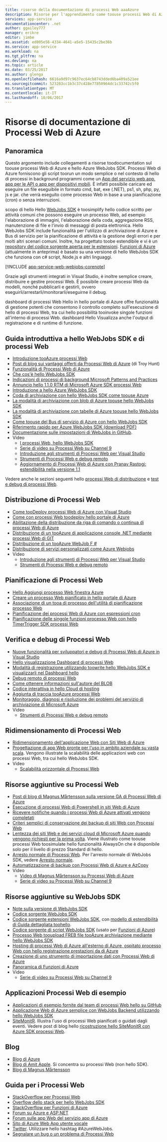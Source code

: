 ```yaml
---
title: risorse della documentazione di processi Web aaaAzure
description: Risorse per l'apprendimento come toouse processi Web di Azure e hello Azure WebJobs SDK.
services: app-service
documentationcenter: .net
author: ggailey777
manager: erikre
editor: jimbe
ms.assetid: ed005e56-4334-4641-a5e5-15435c2be36b
ms.service: app-service
ms.workload: na
ms.tgt_pltfrm: na
ms.devlang: na
ms.topic: article
ms.date: 03/25/2017
ms.author: glenga
ms.openlocfilehash: 6616a9d97c9637ec64cb8743dded6ba409a521ee
ms.sourcegitcommit: 523283cc1b3c37c428e77850964dc1c33742c5f0
ms.translationtype: MT
ms.contentlocale: it-IT
ms.lasthandoff: 10/06/2017
---
```

# <a name="azure-webjobs-documentation-resources"></a>Risorse di documentazione di Processi Web di Azure
## <a name="overview"></a>Panoramica
Questo argomento include collegamenti a risorse toodocumentation sul toouse processi Web di Azure e hello Azure WebJobs SDK. Processi Web di Azure forniscono gli script toorun un modo semplice o nel contesto di hello di processi in background programmi come un [App del servizio web app, app per le API o app per dispositivi mobili](../app-service/app-service-value-prop-what-is.md). È infatti possibile caricare ed eseguire un file eseguibile in formato cmd, bat, exe (.NET), ps1, sh, php, py, js e jar. che verrà eseguito come processo Web in base a una pianificazione (cron) o senza interruzioni.

scopo di hello Hello [WebJobs SDK](https://docs.microsoft.com/azure/app-service-web/websites-dotnet-webjobs-sdk) è toosimplify hello codice scritto per attività comuni che possono eseguire un processo Web, ad esempio l'elaborazione di immagini, l'elaborazione della coda, aggregazione RSS, manutenzione di file e l'invio di messaggi di posta elettronica. Hello WebJobs SDK include funzionalità per l'utilizzo di archiviazione di Azure e Bus di servizio per la pianificazione di attività e la gestione degli errori e per molti altri scenari comuni. Inoltre, ha progettato toobe estendibile e vi è un [repository del codice sorgente aperta per le estensioni](https://github.com/Azure/azure-webjobs-sdk-extensions/wiki/Binding-Extensions-Overview). [Funzioni di Azure](../azure-functions/functions-overview.md) (attualmente in anteprima) è basato su una versione di hello WebJobs SDK che funziona con c# script, Node.js e altri linguaggi. 

[!INCLUDE [app-service-web-webjobs-corenote](../../includes/app-service-web-webjobs-corenote.md)]

Grazie agli strumenti integrati in Visual Studio, è inoltre semplice creare, distribuire e gestire processi Web. È possibile creare processi Web da modelli, nonché pubblicarli e gestirli, ovvero eseguirli/arrestarli/monitorarli/eseguirne il debug. 

dashboard di processi Web Hello in hello portale di Azure offre funzionalità di gestione potenti che consentono il controllo completo sull'esecuzione di hello di processi Web, tra cui hello possibilità tooinvoke singole funzioni all'interno di processi Web. dashboard Hello Visualizza anche l'output di registrazione e di runtime di funzione. 

## <a name="getstarted"></a>Guida introduttiva a hello WebJobs SDK e di processi Web
* [Introduzione tooAzure processi Web](http://www.hanselman.com/blog/IntroducingWindowsAzureWebJobs.aspx)
* [Post di blog sui vantaggi offerti da Processi Web di Azure](http://www.troyhunt.com/2015/01/azure-webjobs-are-awesome-and-you.html) (di Troy Hunt)
* [Funzionalità di Processi Web di Azure](https://azure.microsoft.com/blog/2014/10/22/webjobs-goes-into-full-production/)
* [Che cos'è hello WebJobs SDK](websites-dotnet-webjobs-sdk.md)
* [Indicazioni di processi di background Microsoft Patterns and Practices](https://docs.microsoft.com/azure/architecture/best-practices/background-jobs)
* [Annuncio hello 1.1.0 RTM di Microsoft Azure SDK processi Web](https://azure.microsoft.com/blog/azure-webjobs-sdk-1-1-0-rtm/)
* [Introduzione a hello Azure WebJobs SDK](websites-dotnet-webjobs-sdk-get-started.md)
* [Coda di archiviazione con hello WebJobs SDK come toouse Azure](websites-dotnet-webjobs-sdk-storage-queues-how-to.md)
* [La modalità di archiviazione con blob di Azure toouse hello WebJobs SDK](websites-dotnet-webjobs-sdk-storage-blobs-how-to.md)
* [La modalità di archiviazione con tabelle di Azure toouse hello WebJobs SDK](websites-dotnet-webjobs-sdk-storage-tables-how-to.md)
* [Come toouse del Bus di servizio di Azure con hello WebJobs SDK](websites-dotnet-webjobs-sdk-service-bus.md)
* [Riferimento rapido per Azure WebJobs SDK (download PDF)](https://go.microsoft.com/fwlink/p/?linkid=845558)
* [Documentazione sulle impostazioni di WebJobs in GitHub](https://github.com/projectkudu/kudu/wiki/Web-jobs).
* Video
  * [I processi Web, hello WebJobs SDK](http://channel9.msdn.com/Shows/Cloud+Cover/Episode-153-WebJobs-with-Pranav-Rastogi?utm_source=dlvr.it&utm_medium=twitter)
  * [Serie di video su Processi Web su Channel 9](http://channel9.msdn.com/Tags/azurefridaywebjobs)
  * [Introduzione agli strumenti di Processi Web per Visual Studio](http://channel9.msdn.com/Shows/Web+Camps+TV/Introducing-WebJobs-Tooling-for-Visual-Studio-with-Brady-Gaster) 
  * [Strumenti di Processi Web e debug remoto](http://channel9.msdn.com/Shows/Web+Camps+TV/WebJobs-GA-Series-Episode-1-WebJobs-Tooling-with-Brady-Gaster)
  * [Aggiornamento di Processi Web di Azure con Pranav Rastogi: estendibilità nella versione 1.1](https://channel9.msdn.com/Shows/Cloud+Cover/Episode-183-Azure-WebJobs-Update-with-Pranav-Rastogi)

Vedere anche le sezioni seguenti hello [processi Web di distribuzione](#deploy) e [test e debug di processi Web](#debug).

## <a name="deploy"></a>Distribuzione di Processi Web
* [Come tooDeploy processi Web di Azure con Visual Studio](websites-dotnet-deploy-webjobs.md)
* [Come con processi Web toodeploy hello portale di Azure](web-sites-create-web-jobs.md)
* [Abilitazione della distribuzione da riga di comando o continua di processi Web di Azure](https://azure.microsoft.com/blog/2014/08/18/enabling-command-line-or-continuous-delivery-of-azure-webjobs/)
* [Distribuzione di un tooAzure di applicazione console .NET mediante processi Web di GIT](http://blog.amitapple.com/post/73574681678/git-deploy-console-app/)
* [Distribuzione di un tooAzure WebJob F #](http://blogs.msdn.com/b/dave_crooks_dev_blog/archive/2015/02/18/deploying-f-web-job-to-azure.aspx)
* [Distribuzione di servizi personalizzati come Azure Webjobs](http://withouttheloop.com/articles/2015-06-23-deploying-custom-services-as-azure-webjobs/)
* Video
  * [Introduzione agli strumenti di Processi Web per Visual Studio](http://channel9.msdn.com/Shows/Web+Camps+TV/Introducing-WebJobs-Tooling-for-Visual-Studio-with-Brady-Gaster) 
  * [Strumenti di Processi Web e debug remoto](http://channel9.msdn.com/Shows/Web+Camps+TV/WebJobs-GA-Series-Episode-1-WebJobs-Tooling-with-Brady-Gaster) 

## <a name="schedule"></a>Pianificazione di Processi Web
* [Hello Aggiungi processo Web finestra Azure](websites-dotnet-deploy-webjobs.md#configure)
* [Creare un processo Web pianificato in hello portale di Azure](web-sites-create-web-jobs.md#CreateScheduled)
* [Associazione di un tooa di processo dell'utilità di pianificazione processo Web](http://blog.davidebbo.com/2015/05/scheduled-webjob.html)
* [Pianificazione dei processi Web di Azure con espressioni cron](http://blog.amitapple.com/post/2015/06/scheduling-azure-webjobs/)
* [Pianificazione delle singole funzioni processo Web con hello TimerTrigger SDK processi Web](websites-dotnet-webjobs-sdk.md#schedule)

## <a name="debug"></a>Verifica e debug di Processi Web
* [Nuove funzionalità per sviluppatori e debug di Processi Web di Azure in Visual Studio](http://blogs.msdn.com/b/webdev/archive/2014/11/12/new-developer-and-debugging-features-for-azure-webjobs-in-visual-studio.aspx)
* [Hello visualizzazione Dashboard di processi Web](websites-dotnet-webjobs-sdk-get-started.md#view-the-webjobs-sdk-dashboard)
* [Modalità di registrazione utilizzando toowrite hello WebJobs SDK e visualizzarli nel Dashboard hello](websites-dotnet-webjobs-sdk-storage-queues-how-to.md#logs)
* [Debug remoto di processi Web](web-sites-dotnet-troubleshoot-visual-studio.md#remotedebugwj)
* [Come ottenere informazioni sull'autore del BLOB](http://blogs.msdn.com/b/jmstall/archive/2014/02/19/who-wrote-that-blob.aspx) 
* [Codice interattiva in hello Cloud di hosting](http://blogs.msdn.com/b/jmstall/archive/2014/04/26/hosting-interactive-code-in-the-cloud.aspx)
* [Aggiunta di traccia tooAzure processi Web](http://blogs.msdn.com/b/mcsuksoldev/archive/2014/09/04/adding-trace-to-azure-web-sites-and-web-jobs.aspx)
* [Monitoraggio, diagnosi e risoluzione dei problemi del servizio di archiviazione di Microsoft Azure](../storage/common/storage-monitoring-diagnosing-troubleshooting.md)
* Video
  * [Strumenti di Processi Web e debug remoto](http://channel9.msdn.com/Shows/Web+Camps+TV/WebJobs-GA-Series-Episode-1-WebJobs-Tooling-with-Brady-Gaster) 

## <a name="scale"></a>Ridimensionamento di Processi Web
* [Ridimensionamento dell'applicazione Web con Siti Web di Azure](http://msdn.microsoft.com/magazine/dn786914.aspx)
* [Progettazione di app Web pronte per l'uso in ambito aziendale su vasta scala](https://channel9.msdn.com/Events/Build/2014/3-626). Vengono illustrate la scalabilità delle applicazioni web con processi Web, tra cui hello WebJobs SDK.
* Video
  * [Scalabilità orizzontale di Processi Web](http://channel9.msdn.com/Shows/Azure-Friday/Azure-WebJobs-105-Scaling-out-Web-Jobs)

## <a name="additional"></a>Risorse aggiuntive su Processi Web
* [Post di blog di Magnus Mårtensson sulla versione GA di Processi Web di Azure](http://magnusmartensson.com/azure-webjobs-ga)
* [Esecuzione di processi Web di Powershell in siti Web di Azure](http://blogs.msdn.com/b/nicktrog/archive/2014/01/22/running-powershell-web-jobs-on-azure-websites.aspx)
* [Ricevere notifiche quando i processi Web di Azure attivati vengono completati](http://blog.amitapple.com/post/2014/03/webjobs-notification/)
* [Criteri semplici di conservazione dei backup di siti Web con Processi Web](https://azure.microsoft.com/blog/2014/04/28/simple-web-site-backup-retention-policy-with-webjobs/)
* [Lentezza dei siti Web e dei servizi cloud di Microsoft Azure quando vengono richiesti per la prima volta](http://wp.sjkp.dk/windows-azure-websites-and-cloud-services-slow-on-first-request/). Viene illustrato come toouse processi Web toosimulate hello funzionalità AlwaysOn che è disponibile solo per il livello di prezzo Standard di hello.
* [Arresto normale di Processi Web](http://blog.amitapple.com/post/2014/05/webjobs-graceful-shutdown/#.U72Il_5OWUl). Per l'arresto normale di WebJobs SDK, vedere [Arresto normale](websites-dotnet-webjobs-sdk-storage-queues-how-to.md#graceful).
* [Automatizzazione di backup con Processi Web di Azure e AzCopy](http://markjbrown.com/azure-webjobs-azcopy/)
* Video
  * [Video di Magnus Mårtensson su Processi Web di Azure](https://www.youtube.com/playlist?list=PLqp1ZOYYUSd81yEzMYLTw8cz91wx_LU9r)
  * [Serie di video su Processi Web su Channel 9](http://channel9.msdn.com/Tags/azurefridaywebjobs)

## <a name="additionalsdk"></a>Risorse aggiuntive su WebJobs SDK
* [Note sulla versione di WebJobs SDK](https://github.com/Azure/azure-webjobs-sdk/wiki/Release-Notes)
* [Codice sorgente WebJobs SDK](https://github.com/Azure/azure-webjobs-sdk)
* [Codice sorgente estensioni WebJobs SDK](https://github.com/Azure/azure-webjobs-sdk-extensions), con [modello di estendibilità di Guida dettagliata toohello](https://github.com/Azure/azure-webjobs-sdk-extensions/wiki/Binding-Extensions-Overview).  
* [Codice sorgente di script WebJobs SDK](https://github.com/Azure/azure-webjobs-sdk-script/) (usato per [Funzioni di Azure](../azure-functions/functions-overview.md))
* [Processo Web tooupload FREB file tooAzure archiviazione mediante hello WebJobs SDK](http://thenextdoorgeek.com/post/WAWS-WebJob-to-upload-FREB-files-to-Azure-Storage-using-the-WebJobs-SDK)
* [Hosting di processi Web di Azure all'esterno di Azure, ospitato processo Web con hello registrazione prestazioni da di Azure](http://bypassion.dk/?p=510)
* [Creazione di uno strumento di importazione dati con Processi Web di Azure](http://www.freshconsulting.com/building-data-import-tool-azure-webjobs/)
* [Panoramica di Funzioni di Azure](../azure-functions/functions-overview.md)
* Video
  * [Serie di video su Processi Web su Channel 9](http://channel9.msdn.com/Tags/azurefridaywebjobs)

## <a name="samples"></a>Applicazioni Processi Web di esempio
* [Applicazioni di esempio fornite dal team di processi Web hello su GitHub](https://github.com/azure/azure-webjobs-sdk-samples)
* [Applicazione Web di Azure semplice con WebJobs Backend utilizzando hello WebJobs SDK](http://code.msdn.microsoft.com/Simple-Azure-Website-with-b4391eeb)
* [SiteMonitR](http://code.msdn.microsoft.com/SiteMonitR-dd4fcf77). Illustra l'uso di processi Web pianificati o guidati dagli eventi. Vedere post di blog hello [ricostruzione hello SiteMonitR con Azure SDK processi Web](http://www.bradygaster.com/post/rebuilding-the-sitemonitr-using-windows-azure-webjobs).

## <a name="blogs"></a>Blog
* [Blog di Azure](/blog)
* [Blog di Amit Apple](http://blog.amitapple.com/). Si concentra su processi Web (non hello SDK).
* [Blog di Magnus Mårtensson](http://magnusmartensson.com/)

## <a name="gethelp"></a>Guida per i Processi Web
* [StackOverflow per Processi Web](http://stackoverflow.com/questions/tagged/azure-webjobs)
* [Overflow dello stack per hello WebJobs SDK](http://stackoverflow.com/questions/tagged/azure-webjobssdk)
* [StackOverflow per Funzioni di Azure](http://stackoverflow.com/questions/tagged/azure-functions)
* [Forum su Azure e ASP.NET](http://forums.asp.net/1247.aspx)
* [Forum sulle app Web del servizio app di Azure](http://social.msdn.microsoft.com/Forums/azure/home?forum=windowsazurewebsitespreview)
* [Sito di Azure Web App utente vocale](https://feedback.azure.com/forums/169385-websites/)
* [Twitter](http://twitter.com/). Utilizzare hello hashtag #AzureWebJobs.
* [Segnalare un bug o un problema di Processi Web](https://github.com/projectkudu/kudu/wiki/Reporting-WebJobs-issues)

